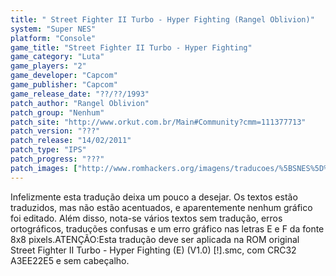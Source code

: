 ```yaml
---
title: " Street Fighter II Turbo - Hyper Fighting (Rangel Oblivion)"
system: "Super NES"
platform: "Console"
game_title: "Street Fighter II Turbo - Hyper Fighting"
game_category: "Luta"
game_players: "2"
game_developer: "Capcom"
game_publisher: "Capcom"
game_release_date: "??/??/1993"
patch_author: "Rangel Oblivion"
patch_group: "Nenhum"
patch_site: "http://www.orkut.com.br/Main#Community?cmm=111377713"
patch_version: "???"
patch_release: "14/02/2011"
patch_type: "IPS"
patch_progress: "???"
patch_images: ["http://www.romhackers.org/imagens/traducoes/%5BSNES%5D%20Street%20Fighter%20II%20Turbo%20-%20Hyper%20Fighting%20-%20Rangel%20Oblivion%20-%201.png","http://www.romhackers.org/imagens/traducoes/%5BSNES%5D%20Street%20Fighter%20II%20Turbo%20-%20Hyper%20Fighting%20-%20Rangel%20Oblivion%20-%202.png","http://www.romhackers.org/imagens/traducoes/%5BSNES%5D%20Street%20Fighter%20II%20Turbo%20-%20Hyper%20Fighting%20-%20Rangel%20Oblivion%20-%203.png"]
---
```

Infelizmente esta tradução deixa um pouco a desejar. Os textos estão traduzidos, mas não estão acentuados, e aparentemente nenhum gráfico foi editado. Além disso, nota-se vários textos sem tradução, erros ortográficos, traduções confusas e um erro gráfico nas letras E e F da fonte 8x8 pixels.ATENÇÃO:Esta tradução deve ser aplicada na ROM original Street Fighter II Turbo - Hyper Fighting (E) (V1.0) [!].smc, com CRC32 A3EE22E5 e sem cabeçalho.